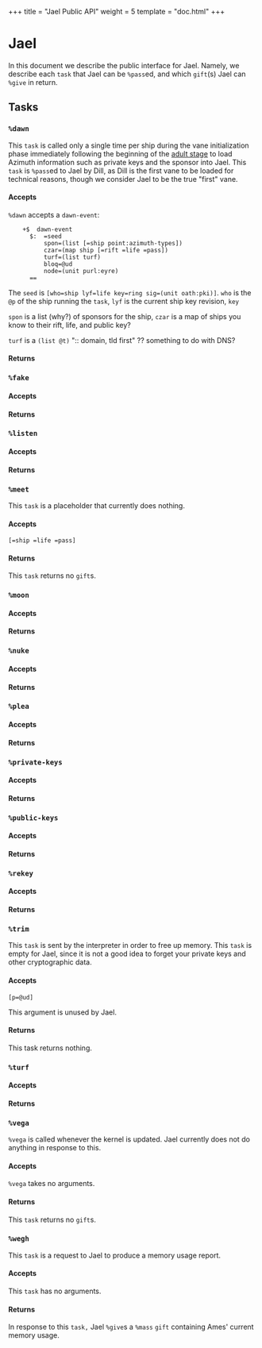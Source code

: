 +++
title = "Jael Public API"
weight = 5
template = "doc.html"
+++

# Jael

In this document we describe the public interface for Jael.  Namely, we describe
each `task` that Jael can be `%pass`ed, and which `gift`(s) Jael can `%give` in return.


## Tasks

### `%dawn`

This `task` is called only a single time per ship during the vane initialization
phase immediately following the beginning of the [adult
stage](@/docs/tutorials/arvo/arvo.md#structural-interface-core) to load Azimuth information such as private keys and the sponsor into
Jael. This `task` is `%pass`ed to Jael by Dill, as Dill is the first vane to be loaded for
technical reasons, though we consider Jael to be the true "first" vane.

#### Accepts

`%dawn` accepts a `dawn-event`:

```hoon
    +$  dawn-event
      $:  =seed
          spon=(list [=ship point:azimuth-types])
          czar=(map ship [=rift =life =pass])
          turf=(list turf)
          bloq=@ud
          node=(unit purl:eyre)
      ==
```

The `seed` is `[who=ship lyf=life key=ring sig=(unit oath:pki)]`. `who` is the
`@p` of the ship running the `task`, `lyf` is the current ship key revision, `key`


`spon` is a list (why?) of sponsors for the ship, `czar` is a map of ships you
know to their rift, life, and public key? 

`turf` is a `(list @t)` "::  domain, tld first" ?? something to do with DNS?

#### Returns


### `%fake`

#### Accepts

#### Returns


### `%listen`

#### Accepts

#### Returns


### `%meet`

This `task` is a placeholder that currently does nothing.

#### Accepts

```hoon
[=ship =life =pass]
```

#### Returns

This `task` returns no `gift`s.


### `%moon`

#### Accepts

#### Returns


### `%nuke`

#### Accepts

#### Returns


### `%plea`

#### Accepts

#### Returns


### `%private-keys`

#### Accepts

#### Returns


### `%public-keys`

#### Accepts

#### Returns


### `%rekey`

#### Accepts

#### Returns


### `%trim`

This `task` is sent by the interpreter in order to free up memory.
 This `task` is empty for Jael, since it is not a good idea to forget your
 private keys and other cryptographic data.

#### Accepts

```hoon
[p=@ud]
```
This argument is unused by Jael.

#### Returns

This task returns nothing.



### `%turf`

#### Accepts

#### Returns


### `%vega`

`%vega` is called whenever the kernel is updated. Jael currently does not do
anything in response to this.

#### Accepts

`%vega` takes no arguments.

#### Returns

This `task` returns no `gift`s.



### `%wegh`

This `task` is a request to Jael to produce a memory usage report.

#### Accepts

This `task` has no arguments.

#### Returns

In response to this `task,` Jael `%give`s a `%mass` `gift` containing Ames'
current memory usage.
